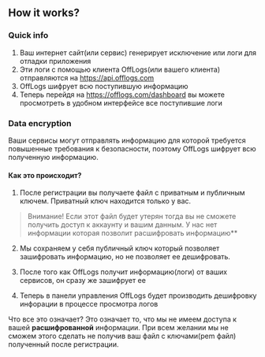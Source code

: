 ﻿## How it works?

### Quick info

1. Ваш интернет сайт(или сервис) генерирует исключение или логи для отладки приложения
2. Эти логи с помощью клиента OffLogs(или вашего клиента) отправляются на https://api.offlogs.com
3. OffLogs шифрует всю поступившую информацию
4. Теперь перейдя на https://offlogs.com/dashboard вы можете просмотреть в удобном интерфейсе все поступившие логи

### Data encryption

Ваши сервисы могут отправлять информацию для которой требуется повышенные требования к безопасности, 
поэтому OffLogs шифрует всю полученную информацию.

#### Как это происходит?
1. После регистрации вы получаете файл с приватным и публичным ключем. Приватный ключ находится только у вас.

> Внимание! Если этот файл будет утерян тогда вы не сможете получить доступ к аккаунту и вашим данным.
> У нас нет информации которая позволит расшифровать информацию**

2. Мы сохраняем у себя публичный ключ который позволяет зашифровать информацию, 
но не позволяет ее дешифровать.

3. После того как OffLogs получит информацию(логи) от ваших сервисов, он сразу же зашифрует ее

4. Теперь в панели управления OffLogs будет производить дешифровку инфорации в процессе просмотра логов

Что все это означает? Это означает то, что мы не имеем доступа к вашей **расшифрованной** информации.
При всем желании мы не сможем этого сделать не получив ваш файл с ключами(pem файл) полученный после регистрации.
